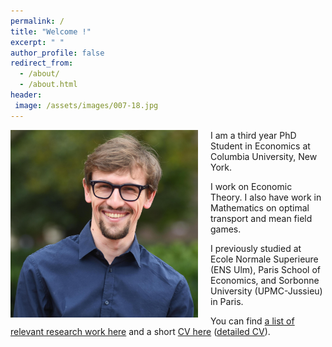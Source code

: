 ```yaml
---
permalink: /
title: "Welcome !"
excerpt: " "
author_profile: false
redirect_from: 
  - /about/
  - /about.html
header:
 image: /assets/images/007-18.jpg
---
```


<img src="/images/Barilla_2.jpg" alt="drawing" width="300" height="300" style="float: left; padding-right:20px"/> I am a third year PhD Student in Economics at Columbia University, New York. 

I work on Economic Theory. I also have work in Mathematics on optimal transport and mean field games.

I previously studied at Ecole Normale Superieure (ENS Ulm), Paris School of Economics, and Sorbonne University (UPMC-Jussieu) in Paris.

You can find [a list of relevant research work here](https://cesarbarilla.github.io/research/) and a short [CV here](https://cesarbarilla.github.io/cv/) ([detailed CV](https://cesarbarilla.github.io/files/CV_Barilla_2020_detailed.pdf)).

<!-- 
Publications
======

* <b> [A Mean-Field Game Model for the Evolution of Cities](http://cesarbarilla.github.io/research/mfg-cities) </b>  
with [Guillaume Carlier](https://www.ceremade.dauphine.fr/~carlier/) and Jean-Michel Lasry  
Forthcoming in [Journal of Dynamics and Games](https://www.aimsciences.org/article/doi/10.3934/jdg.2021017)


Work in Progress
======

* <b> The Dynamics of Conflict </b>  
with [Duarte Gonçalves](https://duartegoncalves.com) -->
